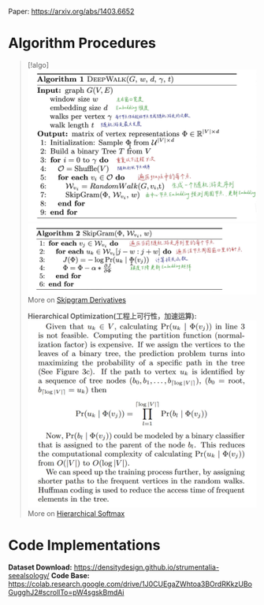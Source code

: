 Paper: https://arxiv.org/abs/1403.6652

# Algorithm Procedures
> [!algo]
> ![](DeepWalk.assets/12a7bad537ba83525ad9b2b90b7ada4c_MD5.jpeg)![](DeepWalk.assets/83e4b96cf5b4b7b190d3b7a178d2ff86_MD5.jpeg)
> More on [Skipgram Derivatives](../../../Natural_Language_Processing/Word_Embedding/Word_Vectors.md#Skipgram%20Derivatives)
> 
> **Hierarchical Optimization(工程上可行性，加速运算):**
> ![](DeepWalk.assets/64e5d9523e4f1023fb0936c04aa4df77_MD5.jpeg)
> More on [Hierarchical Softmax](../../../Natural_Language_Processing/Word_Embedding/Word_Vectors.md#Hierarchical%20Softmax)




# Code Implementations
**Dataset Download:** https://densitydesign.github.io/strumentalia-seealsology/
**Code Base:** https://colab.research.google.com/drive/1J0CUEgaZWhtoa3BOrdRKkzUBoGugghJ2#scrollTo=pW4sgskBmdAi







